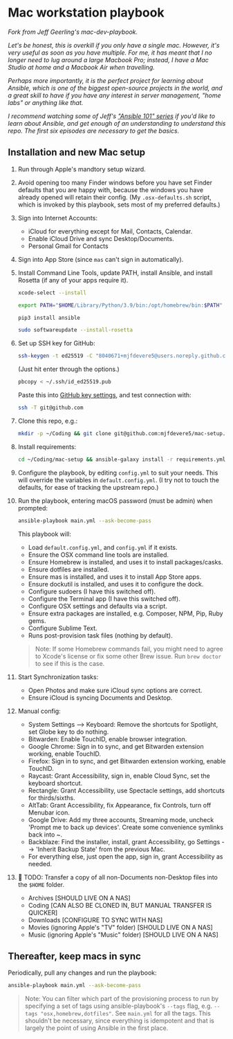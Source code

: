 # Mac workstation playbook

_Fork from Jeff Geerling's mac-dev-playbook._

_Let's be honest, this is overkill if you only have a single mac. However, it's very useful as soon as you have multiple. For me, it has meant that I no longer need to lug around a large Macbook Pro; instead, I have a Mac Studio at home and a Macbook Air when travelling._

_Perhaps more importantly, it is the perfect project for learning about Ansible, which is one of the biggest open-source projects in the world, and a great skill to have if you have any interest in server management, "home labs" or anything like that._

_I recommend watching some of  Jeff's ["Ansible 101" series](https://www.youtube.com/playlist?list=PL2_OBreMn7FqZkvMYt6ATmgC0KAGGJNAN) if you'd like to learn about Ansible, and get enough of an understanding to understand this repo. The first six episodes are necessary to get the basics._

## Installation and new Mac setup

1. Run through Apple's mandtory setup wizard.

1. Avoid opening too many Finder windows before you have set Finder defaults that you are happy with, because the windows you have already opened will retain their config. (My `.osx-defaults.sh` script, which is invoked by this playbook, sets most of my preferred defaults.)

1. Sign into Internet Accounts:
	- iCloud for everything except for Mail, Contacts, Calendar.
	- Enable iCloud Drive and sync Desktop/Documents.
	- Personal Gmail for Contacts

1. Sign into App Store (since `mas` can't sign in automatically).

1. Install Command Line Tools, update PATH, install Ansible, and install Rosetta (if any of your apps require it).

	```sh
	xcode-select --install
	```
	
	```sh
	export PATH="$HOME/Library/Python/3.9/bin:/opt/homebrew/bin:$PATH"
	```
	
	```sh
	pip3 install ansible
	```

	```sh
	sudo softwareupdate --install-rosetta
	```

1. Set up SSH key for GitHub:

	```sh
	ssh-keygen -t ed25519 -C "8040671+mjfdevere5@users.noreply.github.com"
	```

	(Just hit enter through the options.)

	```sh
	pbcopy < ~/.ssh/id_ed25519.pub
	```

	Paste this into [GitHub key settings](https://github.com/settings/keys), and test connection with:
	
	```sh
	ssh -T git@github.com
	```

1. Clone this repo, e.g.:

	```sh
	mkdir -p ~/Coding && git clone git@github.com:mjfdevere5/mac-setup.git ~/Coding/mac-setup
	```

1. Install requirements:

	```sh
	cd ~/Coding/mac-setup && ansible-galaxy install -r requirements.yml
	```

1. Configure the playbook, by editing `config.yml`  to suit your needs. This will override the variables in `default.config.yml`. (I try not to touch the defaults, for ease of tracking the upstream repo.)

1. Run the playbook, entering macOS password (must be admin) when prompted:

	```sh
	ansible-playbook main.yml --ask-become-pass
	```

	This playbook will:
	- Load `default.config.yml`, and `config.yml` if it exists.
	- Ensure the OSX command line tools are installed.
	- Ensure Homebrew is installed, and uses it to install packages/casks.
	- Ensure dotfiles are installed.
	- Ensure mas is installed, and uses it to install App Store apps.
	- Ensure dockutil is installed, and uses it to configure the dock.
	- Configure sudoers (I have this switched off).
	- Configure the Terminal app (I have this switched off).
	- Configure OSX settings and defaults via a script.
	- Ensure extra packages are installed, e.g. Composer, NPM, Pip, Ruby gems.
	- Configure Sublime Text.
	- Runs post-provision task files (nothing by default).

	> Note: If some Homebrew commands fail, you might need to agree to Xcode's license or fix some other Brew issue. Run `brew doctor` to see if this is the case.

1. Start Synchronization tasks:
	- Open Photos and make sure iCloud sync options are correct.
	- Ensure iCloud is syncing Documents and Desktop.

1. Manual config:
	- System Settings --> Keyboard: Remove the shortcuts for Spotlight, set Globe key to do nothing.
	- Bitwarden: Enable TouchID, enable browser integration.
	- Google Chrome: Sign in to sync, and get Bitwarden extension working, enable TouchID.
	- Firefox: Sign in to sync, and get Bitwarden extension working, enable TouchID.
	- Raycast: Grant Accessibility, sign in, enable Cloud Sync, set the keyboard shortcut.
	- Rectangle: Grant Accessibility, use Spectacle settings, add shortcuts for thirds/sixths.
	- AltTab: Grant Accessibility, fix Appearance, fix Controls, turn off Menubar icon.
	- Google Drive: Add my three accounts, Streaming mode, uncheck 'Prompt me to back up devices'. Create some convenience symlinks back into ~.
	- Backblaze: Find the installer, install, grant Accessibility, go Settings --> 'Inherit Backup State' from the previous Mac.
	- For everything else, just open the app, sign in, grant Accessibility as needed.

1. 🚧 TODO: Transfer a copy of all non-Documents non-Desktop files into the `$HOME` folder.
	- Archives [SHOULD LIVE ON A NAS]
	- Coding [CAN ALSO BE CLONED IN, BUT MANUAL TRANSFER IS QUICKER]
	- Downloads [CONFIGURE TO SYNC WITH NAS]
	- Movies (ignoring Apple's "TV" folder) [SHOULD LIVE ON A NAS]
	- Music (ignoring Apple's "Music" folder) [SHOULD LIVE ON A NAS]

## Thereafter, keep macs in sync

Periodically, pull any changes and run the playbook:

```sh
ansible-playbook main.yml --ask-become-pass
```

> Note: You can filter which part of the provisioning process to run by specifying a set of tags using ansible-playbook's `--tags` flag, e.g. `--tags "osx,homebrew,dotfiles"`. See `main.yml` for all the tags. This shouldn't be necessary, since everything is idempotent and that is largely the point of using Ansible in the first place.